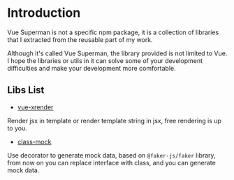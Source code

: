 # Introduction

Vue Superman is not a specific npm package, it is a collection of libraries that I extracted from the reusable part of my work.

Although it's called Vue Superman, the library provided is not limited to Vue. I hope the libraries or utils in it can solve some of your development difficulties and make your development more comfortable.

## Libs List

- [vue-xrender](/libs/vue-xrender/)

Render jsx in template or render template string in jsx, free rendering is up to you.

- [class-mock](/libs/class-mock/)

Use decorator to generate mock data, based on `@faker-js/faker` library, from now on you can replace interface with class, and you can generate mock data.
